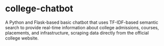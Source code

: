# college-chatbot
A Python and Flask-based basic chatbot that uses TF-IDF-based semantic search to provide real-time information about college admissions, courses, placements, and infrastructure, scraping data directly from the official college website.

